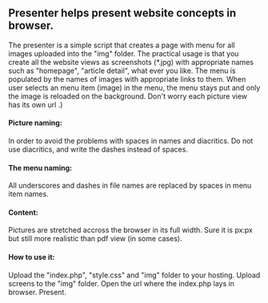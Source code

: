 ## Presenter helps present website concepts in browser.

The presenter is a simple script that creates a page with menu for all images uploaded into the "img" folder.
The practical usage is that you create all the website views as screenshots (*.jpg) with appropriate names such as "homepage", "article detail", what ever you like. The menu is populated by the names of images with appropriate links to them.
When user selects an menu item (image) in the menu, the menu stays put and only the image is reloaded on the background.
Don't worry each picture view has its own url .)

#### Picture naming:
In order to avoid the problems with spaces in names and diacritics. Do not use diacritics, and write the dashes instead of spaces.

#### The menu naming:
All underscores and dashes in file names are replaced by spaces in menu item names.

#### Content:
Pictures are stretched accross the browser in its full width. Sure it is px:px but still more realistic than pdf view (in some cases). 

#### How to use it:
Upload the "index.php", "style.css" and "img" folder to your hosting. Upload screens to the "img" folder.
Open the url where the index.php lays in browser.
Present.